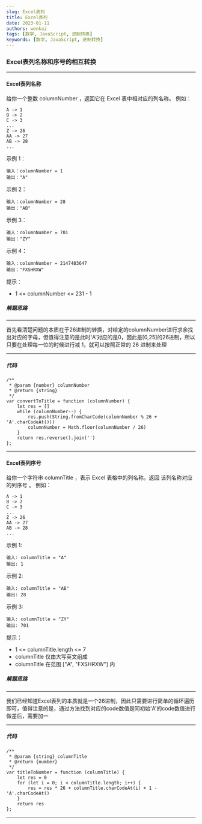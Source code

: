 ```yaml
---
slug: Excel表列
title: Excel表列
date: 2023-01-11
authors: wenkai
tags: [数学, JavaScript, 进制转换]
keywords: [数学, JavaScript, 进制转换]
---
```


### Excel表列名称和序号的相互转换

---
#### Excel表列名称
给你一个整数 columnNumber ，返回它在 Excel 表中相对应的列名称。
例如：
```
A -> 1
B -> 2
C -> 3
...
Z -> 26
AA -> 27
AB -> 28 
...
```
示例 1：
```
输入：columnNumber = 1
输出："A"
```
示例 2：
```
输入：columnNumber = 28
输出："AB"
```
示例 3：
```
输入：columnNumber = 701
输出："ZY"
```
示例 4：
```
输入：columnNumber = 2147483647
输出："FXSHRXW"
```
提示：

+ 1 <= columnNumber <= 231 - 1

##### 解题思路
---
首先看清楚问题的本质在于26进制的转换，对给定的columnNumber进行求余找出对应的字母，但值得注意的是此时'A'对应的是0，因此是[0,25]的26进制，所以只要在处理每一位的时候进行减 1，就可以按照正常的 26 进制来处理

---
##### 代码
```
/**
 * @param {number} columnNumber
 * @return {string}
 */
var convertToTitle = function (columnNumber) {
    let res = []
    while (columnNumber--) {
        res.push(String.fromCharCode(columnNumber % 26 + 'A'.charCodeAt()))
        columnNumber = Math.floor(columnNumber / 26)
    }
    return res.reverse().join('')
};
```
---
#### Excel表列序号
给你一个字符串 columnTitle ，表示 Excel 表格中的列名称。返回 该列名称对应的列序号 。
例如：
```
A -> 1
B -> 2
C -> 3
...
Z -> 26
AA -> 27
AB -> 28 
...
```
示例 1:
```
输入: columnTitle = "A"
输出: 1
```
示例 2:
```
输入: columnTitle = "AB"
输出: 28
```
示例 3:
```
输入: columnTitle = "ZY"
输出: 701
```
提示：
+ 1 <= columnTitle.length <= 7
+ columnTitle 仅由大写英文组成
+ columnTitle 在范围 ["A", "FXSHRXW"] 内
##### 解题思路
---
我们已经知道Excel表列的本质就是一个26进制，因此只需要进行简单的循环遍历即可，值得注意的是，通过方法找到对应的code数值是同初始'A'的code数值进行做差后，需要加一

---
##### 代码
```
/**
 * @param {string} columnTitle
 * @return {number}
 */
var titleToNumber = function (columnTitle) {
    let res = 0
    for (let i = 0; i < columnTitle.length; i++) {
        res = res * 26 + columnTitle.charCodeAt(i) + 1 - 'A'.charCodeAt()
    }
    return res
};
```
---

